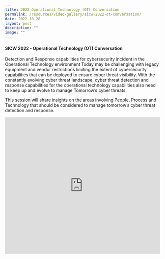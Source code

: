 ```yaml
---
title: 2022 Operational Technology (OT) Conversation
permalink: /resources/video-gallery/sicw-2022-ot-conversation/
date: 2022-10-28
layout: post
description: ""
image: ""
---
```

#### **SICW 2022 - Operational Technology (OT) Conversation**

Detection and Response capabilities for cybersecurity incident in the Operational Technology environment Today may be challenging with legacy equipment and vendor restrictions limiting the extent of cybersecurity capabilities that can be deployed to ensure cyber threat visibility. With the constantly evolving cyber threat landscape, cyber threat detection and response capabilities for the operational technology capabilities also need to keep up and evolve to manage Tomorrow’s cyber threats.

This session will share insights on the areas involving People, Process and Technology that should be considered to manage tomorrow’s cyber threat detection and response.

<iframe allowfullscreen="" allow="accelerometer; autoplay; clipboard-write; encrypted-media; gyroscope; picture-in-picture; web-share" frameborder="0" title="YouTube video player" src="https://www.youtube.com/embed/udD9ry0-WAY" width="100%" height="445"></iframe>